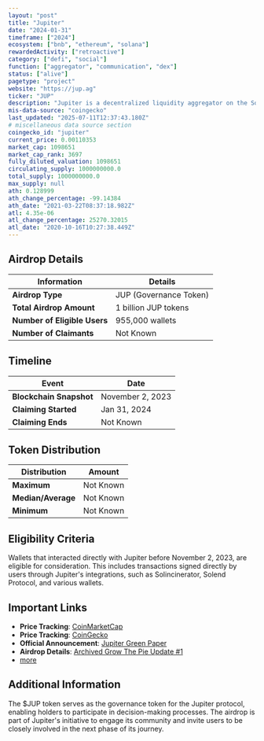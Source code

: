 ```yaml
---
layout: "post"
title: "Jupiter"
date: "2024-01-31"
timeframe: ["2024"]
ecosystem: ["bnb", "ethereum", "solana"]
rewardedActivity: ["retroactive"]
category: ["defi", "social"]
function: ["aggregator", "communication", "dex"]
status: ["alive"]
pagetype: "project"
website: "https://jup.ag"
ticker: "JUP"
description: "Jupiter is a decentralized liquidity aggregator on the Solana blockchain, offering seamless token swaps, limit orders, and dollar-cost averaging strategies."
mis-data-source: "coingecko"
last_updated: "2025-07-11T12:37:43.180Z"
# miscellaneous data source section
coingecko_id: "jupiter"
current_price: 0.00110353
market_cap: 1098651
market_cap_rank: 3697
fully_diluted_valuation: 1098651
circulating_supply: 1000000000.0
total_supply: 1000000000.0
max_supply: null
ath: 0.128999
ath_change_percentage: -99.14384
ath_date: "2021-03-22T08:37:18.982Z"
atl: 4.35e-06
atl_change_percentage: 25270.32015
atl_date: "2020-10-16T10:27:38.449Z"
---
```


## Airdrop Details

| Information                  | Details                |
| ---------------------------- | ---------------------- |
| **Airdrop Type**             | JUP (Governance Token) |
| **Total Airdrop Amount**     | 1 billion JUP tokens   |
| **Number of Eligible Users** | 955,000 wallets        |
| **Number of Claimants**      | Not Known              |

## Timeline

| Event                   | Date             |
| ----------------------- | ---------------- |
| **Blockchain Snapshot** | November 2, 2023 |
| **Claiming Started**    | Jan 31, 2024     |
| **Claiming Ends**       | Not Known        |

## Token Distribution

| Distribution       | Amount    |
| ------------------ | --------- |
| **Maximum**        | Not Known |
| **Median/Average** | Not Known |
| **Minimum**        | Not Known |

## Eligibility Criteria

Wallets that interacted directly with Jupiter before November 2, 2023, are eligible for consideration. This includes transactions signed directly by users through Jupiter's integrations, such as Solincinerator, Solend Protocol, and various wallets.

## Important Links

- **Price Tracking**: [CoinMarketCap](https://coinmarketcap.com/currencies/jupiter)
- **Price Tracking**: [CoinGecko](https://www.coingecko.com/en/coins/jupiter)
- **Official Announcement**: [Jupiter Green Paper](https://web.archive.org/web/20231106152745/https://station.jup.ag/blog/green-paper)
- **Airdrop Details**: [Archived Grow The Pie Update #1](https://www.jupresear.ch/t/archived-grow-the-pie-update-1/21720)
- [more](https://web.archive.org/web/20240209030755/https://station.jup.ag/blog)

## Additional Information

The $JUP token serves as the governance token for the Jupiter protocol, enabling holders to participate in decision-making processes. The airdrop is part of Jupiter's initiative to engage its community and invite users to be closely involved in the next phase of its journey.